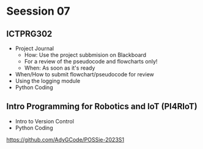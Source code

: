 # Seession 07


## ICTPRG302
- Project Journal
  - How: Use the project subbmision on Blackboard
  - For a review of the pseudocode and flowcharts only!
  - When: As soon as it's ready
- When/How to submit flowchart/pseudocode for review
- Using the logging module
- Python Coding

## Intro Programming for Robotics and IoT (PI4RIoT)
- Intro to Version Control
- Python Coding

https://github.com/AdyGCode/POSSie-2023S1

